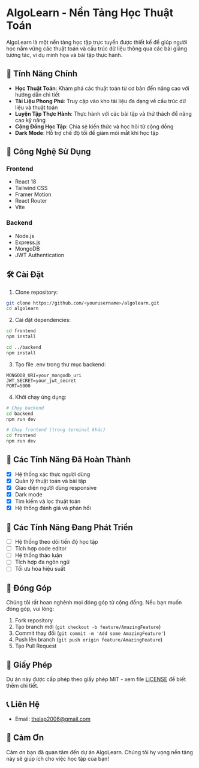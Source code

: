 # AlgoLearn - Nền Tảng Học Thuật Toán

AlgoLearn là một nền tảng học tập trực tuyến được thiết kế để giúp người học nắm vững các thuật toán và cấu trúc dữ liệu thông qua các bài giảng tương tác, ví dụ minh họa và bài tập thực hành.

## 🌟 Tính Năng Chính

- **Học Thuật Toán**: Khám phá các thuật toán từ cơ bản đến nâng cao với hướng dẫn chi tiết
- **Tài Liệu Phong Phú**: Truy cập vào kho tài liệu đa dạng về cấu trúc dữ liệu và thuật toán
- **Luyện Tập Thực Hành**: Thực hành với các bài tập và thử thách để nâng cao kỹ năng
- **Cộng Đồng Học Tập**: Chia sẻ kiến thức và học hỏi từ cộng đồng
- **Dark Mode**: Hỗ trợ chế độ tối để giảm mỏi mắt khi học tập

## 🚀 Công Nghệ Sử Dụng

### Frontend
- React 18
- Tailwind CSS
- Framer Motion
- React Router
- Vite

### Backend
- Node.js
- Express.js
- MongoDB
- JWT Authentication

## 🛠️ Cài Đặt

1. Clone repository:
```bash
git clone https://github.com/<yourusername>/algolearn.git
cd algolearn
```

2. Cài đặt dependencies:
```bash
cd frontend
npm install

cd ../backend
npm install
```

3. Tạo file .env trong thư mục backend:
```env
MONGODB_URI=your_mongodb_uri
JWT_SECRET=your_jwt_secret
PORT=5000
```

4. Khởi chạy ứng dụng:
```bash
# Chạy backend
cd backend
npm run dev

# Chạy frontend (trong terminal khác)
cd frontend
npm run dev
```



## 🎯 Các Tính Năng Đã Hoàn Thành

- [x] Hệ thống xác thực người dùng
- [x] Quản lý thuật toán và bài tập
- [x] Giao diện người dùng responsive
- [x] Dark mode
- [x] Tìm kiếm và lọc thuật toán
- [x] Hệ thống đánh giá và phản hồi

## 📝 Các Tính Năng Đang Phát Triển

- [ ] Hệ thống theo dõi tiến độ học tập
- [ ] Tích hợp code editor
- [ ] Hệ thống thảo luận
- [ ] Tích hợp đa ngôn ngữ
- [ ] Tối ưu hóa hiệu suất

## 🤝 Đóng Góp

Chúng tôi rất hoan nghênh mọi đóng góp từ cộng đồng. Nếu bạn muốn đóng góp, vui lòng:

1. Fork repository
2. Tạo branch mới (`git checkout -b feature/AmazingFeature`)
3. Commit thay đổi (`git commit -m 'Add some AmazingFeature'`)
4. Push lên branch (`git push origin feature/AmazingFeature`)
5. Tạo Pull Request

## 📄 Giấy Phép

Dự án này được cấp phép theo giấy phép MIT - xem file [LICENSE](LICENSE) để biết thêm chi tiết.

## 📞 Liên Hệ

- Email: thelap2006@gmail.com

## 🙏 Cảm Ơn

Cảm ơn bạn đã quan tâm đến dự án AlgoLearn. Chúng tôi hy vọng nền tảng này sẽ giúp ích cho việc học tập của bạn!
